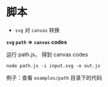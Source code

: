 # 脚本

- `svg` 对 `canvas` 转换


**`svg` `path` => `canvas` codes**

运行 path.js， 得到 canvas codes

```shell
node path.js -i input.svg -o out.js

```
例子：查看 `examples/path` 目录下的代码
